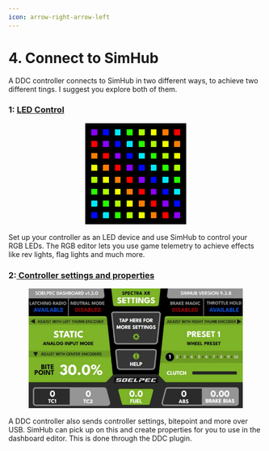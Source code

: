 ```yaml
---
icon: arrow-right-arrow-left
---
```


# 4. Connect to SimHub

A DDC controller connects to SimHub in two different ways, to achieve two different tings. I suggest you explore both of them.&#x20;

### 1: [LED Control](simhub-control.md)

<div align="center"><figure><img src="../.gitbook/assets/200w.gif" alt=""><figcaption></figcaption></figure></div>

Set up your controller as an LED device and use SimHub to control your RGB LEDs. The RGB editor lets you use game telemetry to achieve effects like rev lights, flag lights and much more.&#x20;

### 2:[ Controller settings and properties](connect-to-simhub/)

<figure><img src="../.gitbook/assets/image (102).png" alt=""><figcaption></figcaption></figure>

A DDC controller also sends controller settings, bitepoint and more over USB. SimHub can pick up on this and create properties for you to use in the dashboard editor. This is done through the DDC plugin.&#x20;
